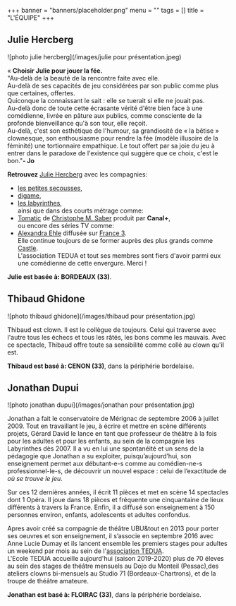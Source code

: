 +++
banner = "banners/placeholder.png"
menu = ""
tags = []
title = "L'ÉQUIPE"
+++

## Julie Hercberg 

![photo julie hercberg](/images/julie pour présentation.jpeg)

« **Choisir Julie pour jouer la fée.**<br>"Au-delà de la beauté de la rencontre faite avec elle.<br>Au-delà de ses capacités de jeu considérées par son public comme plus que certaines, offertes.<br>Quiconque la connaissant le sait : elle se tuerait si elle ne jouait pas.<br>Au-delà donc de toute cette écrasante vérité d'être bien face à une comédienne, livrée en pâture aux publics, comme consciente de la profonde bienveillance qu'à son tour, elle reçoit.<br>Au-delà, c'est son esthétique de l'humour, sa grandiosité de « la bêtise » clownesque, son enthousiasme pour rendre la fée (modèle illusoire de la féminité) une tortionnaire empathique. Le tout offert par sa joie du jeu à entrer dans le paradoxe de l'existence qui suggère que ce choix, c'est le bon."**- Jo**

**Retrouvez** [Julie Hercberg](https://www.facebook.com/jherc.herc) avec les compagnies:<br>
- [les petites secousses](http://www.petitessecousses.fr/Les), <br>
- [digame](http://www.compagniedigame.com),<br>
- [les labyrinthes](https://www.facebook.com/leslabyrinthes/Les),<br>
ainsi que dans des courts métrage comme:<br>
- [Tomatic](https://vimeo.com/279399629) de [Christophe M. Saber](https://www.christophemsaber.com/) produit par **Canal+**,<br>
ou encore des séries TV comme: <br>
- [Alexandra Ehle](https://television.telerama.fr/tele/films/alexandra-ehle,123703876,videos.php) diffusée sur [France 3](https://www.france.tv/france-3/). <br>
Elle continue toujours de se former auprès des plus grands comme [Castle](https://www.itnewyork.org/it-new-york/Robert). 
<br>L'association TEDUA et tout ses membres sont fiers d'avoir parmi eux une comédienne de cette envergure. Merci !

**Julie est basée à: BORDEAUX (33)**.

## Thibaud Ghidone

![photo thibaud ghidone](/images/thibaud pour présentation.jpg)

Thibaud est clown. Il est le collègue de toujours. Celui qui traverse avec l'autre tous les échecs et tous les râtés, les bons comme les mauvais. Avec ce spectacle, Thibaud offre toute sa sensibilité comme collé au clown qu'il est.

**Thibaud est basé à: CENON (33)**, dans la périphérie bordelaise.

## Jonathan Dupui

![photo jonathan dupui](/images/jonathan pour présentation.jpg)

Jonathan a fait le conservatoire de Mérignac de septembre 2006 à juillet 2009. Tout en travaillant le jeu, à écrire et mettre en scène différents projets, Gérard David le lance en tant que professeur de théâtre à la fois pour les adultes et pour les enfants, au sein de la compagnie les Labyrinthes dès 2007.
Il a vu en lui une spontanéité et un sens de la pédagogie que Jonathan a su exploiter, puisqu’aujourd’hui, son enseignement permet aux débutant-e-s comme au comédien-ne-s professionnel-le-s, de découvrir un nouvel espace : celui de l’exactitude de *où se trouve le jeu*.

Sur ces 12 dernières années, il écrit 11 pièces et met en scène 14 spectacles dont 1 Opéra. Il joue dans 18 pièces et fréquente une cinquantaine de lieux différents à travers la France. Enfin, il a diffusé son enseignement à 150 personnes environ, enfants, adolescents et adultes confondus.

Apres avoir créé sa compagnie de théâtre UBU&tout en 2013 pour porter ses oeuvres et son enseignement, il s’associe en septembre 2016 avec Anne Lucie Dumay et ils lancent ensemble les premiers stages pour adultes un weekend par mois au sein de l'[association TEDUA](association-tedua.fr).<br>
L'Ecole TEDUA accueille aujourd'hui (saison 2019-2020) plus de 70 éleves au sein des stages de théâtre mensuels au Dojo du Monteil (Pessac),des ateliers clowns bi-mensuels au Studio 71 (Bordeaux-Chartrons), et de la troupe de théâtre amateure.

**Jonathan est basé à: FLOIRAC (33)**, dans la périphérie bordelaise.

